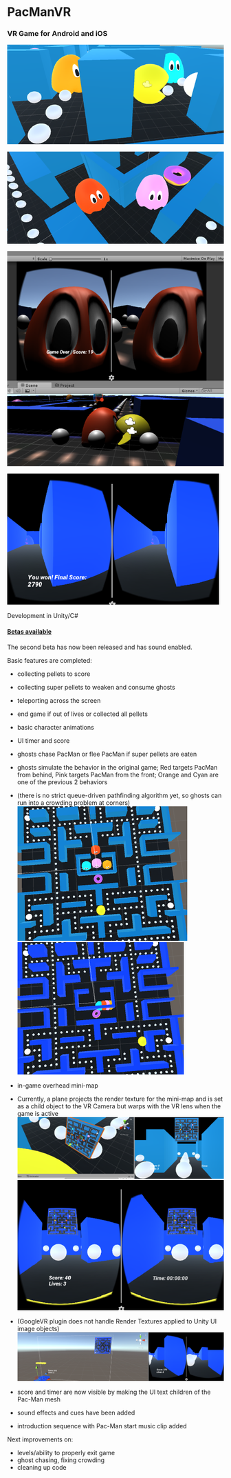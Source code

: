 # PacManVR

### VR Game for Android and iOS

![PacGhost](/img/pacman_orange_cyan.PNG)

![PinkRed](/img/pink_red.PNG)

![PacManDead](/img/pacman_dead.PNG)

![PacManWon](/img/FinalScore.PNG)

Development in Unity/C#

#### [Betas available](/Builds)
The second beta has now been released and has sound enabled.

Basic features are completed:
* collecting pellets to score
* collecting super pellets to weaken and consume ghosts
* teleporting across the screen
* end game if out of lives or collected all pellets
* basic character animations 
* UI timer and score
* ghosts chase PacMan or flee PacMan if super pellets are eaten 
* ghosts simulate the behavior in the original game; Red targets PacMan from behind, Pink targets PacMan from the front; Orange and Cyan are one of the previous 2 behaviors
* (there is no strict queue-driven pathfinding algorithm yet, so ghosts can run into a crowding problem at corners)
![Crowding1](/img/crowding_problem1.PNG)
![Crowding2](/img/crowding_problem2.PNG)

* in-game overhead mini-map 
* Currently, a plane projects the render texture for the mini-map and is set as a child object to the VR Camera but warps with the VR lens when the game is active ![minimap1](/img/minimap_temp_1.PNG)  ![minimap2](/img/minimap_temp_play.PNG)
* (GoogleVR plugin does not handle Render Textures applied to Unity UI image objects)
![DisplayMapBad](/img/overheadmap_notworking.PNG)

* score and timer are now visible by making the UI text children of the Pac-Man mesh
* sound effects and cues have been added
* introduction sequence with Pac-Man start music clip added

Next improvements on:
* levels/ability to properly exit game
* ghost chasing, fixing crowding
* cleaning up code